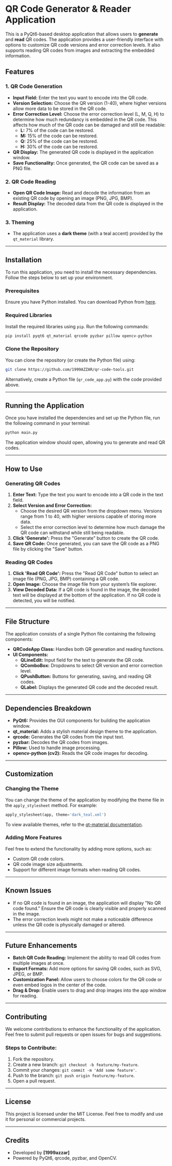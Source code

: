 # QR Code Generator & Reader Application

This is a PyQt6-based desktop application that allows users to **generate** and **read** QR codes. The application provides a user-friendly interface with options to customize QR code versions and error correction levels. It also supports reading QR codes from images and extracting the embedded information.

## Features

### 1. **QR Code Generation**
- **Input Field:** Enter the text you want to encode into the QR code.
- **Version Selection:** Choose the QR version (1-40), where higher versions allow more data to be stored in the QR code.
- **Error Correction Level:** Choose the error correction level (L, M, Q, H) to determine how much redundancy is embedded in the QR code. This affects how much of the QR code can be damaged and still be readable:
  - **L:** 7% of the code can be restored.
  - **M:** 15% of the code can be restored.
  - **Q:** 25% of the code can be restored.
  - **H:** 30% of the code can be restored.
- **QR Display:** The generated QR code is displayed in the application window.
- **Save Functionality:** Once generated, the QR code can be saved as a PNG file.

### 2. **QR Code Reading**
- **Open QR Code Image:** Read and decode the information from an existing QR code by opening an image (PNG, JPG, BMP).
- **Result Display:** The decoded data from the QR code is displayed in the application.

### 3. **Theming**
- The application uses a **dark theme** (with a teal accent) provided by the `qt_material` library.

---

## Installation

To run this application, you need to install the necessary dependencies. Follow the steps below to set up your environment.

### Prerequisites

Ensure you have Python installed. You can download Python from [here](https://www.python.org/downloads/).

### Required Libraries

Install the required libraries using `pip`. Run the following commands:

```bash
pip install pyqt6 qt_material qrcode pyzbar pillow opencv-python
```

### Clone the Repository

You can clone the repository (or create the Python file) using:

```bash
git clone https://github.com/1999AZZAR/qr-code-tools.git
```

Alternatively, create a Python file (`qr_code_app.py`) with the code provided above.

---

## Running the Application

Once you have installed the dependencies and set up the Python file, run the following command in your terminal:

```bash
python main.py
```

The application window should open, allowing you to generate and read QR codes.

---

## How to Use

### **Generating QR Codes**
1. **Enter Text:** Type the text you want to encode into a QR code in the text field.
2. **Select Version and Error Correction:**
   - Choose the desired QR version from the dropdown menu. Versions range from 1 to 40, with higher versions capable of storing more data.
   - Select the error correction level to determine how much damage the QR code can withstand while still being readable.
3. **Click 'Generate':** Press the "Generate" button to create the QR code.
4. **Save QR Code:** Once generated, you can save the QR code as a PNG file by clicking the "Save" button.

### **Reading QR Codes**
1. **Click 'Read QR Code':** Press the "Read QR Code" button to select an image file (PNG, JPG, BMP) containing a QR code.
2. **Open Image:** Choose the image file from your system’s file explorer.
3. **View Decoded Data:** If a QR code is found in the image, the decoded text will be displayed at the bottom of the application. If no QR code is detected, you will be notified.

---

## File Structure

The application consists of a single Python file containing the following components:

- **QRCodeApp Class:** Handles both QR generation and reading functions.
- **UI Components:**
  - **QLineEdit:** Input field for the text to generate the QR code.
  - **QComboBox:** Dropdowns to select QR version and error correction level.
  - **QPushButton:** Buttons for generating, saving, and reading QR codes.
  - **QLabel:** Displays the generated QR code and the decoded result.

---

## Dependencies Breakdown

- **PyQt6:** Provides the GUI components for building the application window.
- **qt_material:** Adds a stylish material design theme to the application.
- **qrcode:** Generates the QR codes from the input text.
- **pyzbar:** Decodes the QR codes from images.
- **Pillow:** Used to handle image processing.
- **opencv-python (cv2):** Reads the QR code images for decoding.

---

## Customization

### Changing the Theme
You can change the theme of the application by modifying the theme file in the `apply_stylesheet` method. For example:

```python
apply_stylesheet(app, theme='dark_teal.xml')
```

To view available themes, refer to the [qt-material documentation](https://github.com/UN-GCPDS/qt-material).

### Adding More Features
Feel free to extend the functionality by adding more options, such as:
- Custom QR code colors.
- QR code image size adjustments.
- Support for different image formats when reading QR codes.

---

## Known Issues

- If no QR code is found in an image, the application will display "No QR code found." Ensure the QR code is clearly visible and properly scanned in the image.
- The error correction levels might not make a noticeable difference unless the QR code is physically damaged or altered.

---

## Future Enhancements

- **Batch QR Code Reading:** Implement the ability to read QR codes from multiple images at once.
- **Export Formats:** Add more options for saving QR codes, such as SVG, JPEG, or BMP.
- **Customization Panel:** Allow users to choose colors for the QR code or even embed logos in the center of the code.
- **Drag & Drop:** Enable users to drag and drop images into the app window for reading.

---

## Contributing

We welcome contributions to enhance the functionality of the application. Feel free to submit pull requests or open issues for bugs and suggestions.

### Steps to Contribute:
1. Fork the repository.
2. Create a new branch: `git checkout -b feature/my-feature`.
3. Commit your changes: `git commit -m 'Add some feature'`.
4. Push to the branch: `git push origin feature/my-feature`.
5. Open a pull request.

---

## License

This project is licensed under the MIT License. Feel free to modify and use it for personal or commercial projects.

---

## Credits

- Developed by **[1999azzar]**
- Powered by PyQt6, qrcode, pyzbar, and OpenCV.

